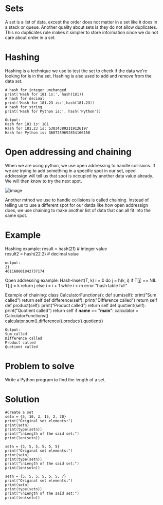 # Sets
A set is a list of data, except the order does not matter in a set like it does in a stack or queue.  Another quality about sets is they do not allow duplicates.  This no duplicates rule makes it simpler to store information since we do not care about order in a set.

# Hashing
Hashing is a technique we use to test the set to check if the data we're looking for is in the set.  Hashing is also used to add and remove from the data set.

    # hash for integer unchanged
    print('Hash for 181 is:', hash(181))
    # hash for decimal
    print('Hash for 181.23 is:',hash(181.23))
    # hash for string
    print('Hash for Python is:', hash('Python'))
    
    Output:
    Hash for 181 is: 181
    Hash for 181.23 is: 530343892119126197
    Hash for Python is: 3607259692854166150

# Open addressing and chaining
When we are using python, we use open addressing to handle collisions.  If we are trying to add something in a specific spot in our set, oped addressign will tell us that spot is occupied by another data value already.  We will then know to try the next spot.

![image](https://user-images.githubusercontent.com/75501838/207481128-27eca98e-cb4c-402a-bcdd-4faf5e17dc54.png)

Another mthod we use to handle collisions is called chaining.  Instead of telling us to use a different spot for our datda like how open addressign does, we use chaining to make another list of data that can all fit into the same spot.

# Example
Hashing example:
    result = hash(21) # integer value  
    result2 = hash(22.2) # decimal value
    
    output:
    21
    461168601842737174

Open addressing example:
    Hash-Insert(T, k)
        i = 0
        do
            j = h(k, i)
            if T[j] == NIL
	            T[j] = k
	            return j
            else
	            i = i + 1
        while i < m
    error "hash table full"

Example of chaining:
    class CalculatorFunctions(): 
        def sum(self): 
            print("Sum called") 
            return self 
        def difference(self): 
            print("Difference called") 
            return self 
        def product(self): 
            print("Product called") 
            return self 
        def quotient(self): 
            print("Quotient called")
            return self
    if __name__ == "__main__": 
        calculator = CalculatorFunctions()  
        calculator.sum().difference().product().quotient()
        
    Output:
    Sum called 
    Difference called 
    Product called 
    Quotient called

# Problem to solve
Write a Python program to find the length of a set.

# Solution
    #Create a set
    setn = {5, 10, 3, 15, 2, 20}
    print("Original set elements:")
    print(setn)
    print(type(setn))
    print("\nLength of the said set:")
    print(len(setn))

    setn = {5, 5, 5, 5, 5, 5}
    print("Original set elements:")
    print(setn)
    print(type(setn))
    print("\nLength of the said set:")
    print(len(setn))

    setn = {5, 5, 5, 5, 5, 5, 7}
    print("Original set elements:")
    print(setn)
    print(type(setn))
    print("\nLength of the said set:")
    print(len(setn))
